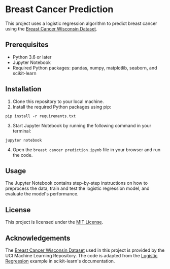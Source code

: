 # Breast Cancer Prediction
This project uses a logistic regression algorithm to predict breast cancer using the [Breast Cancer Wisconsin Dataset](https://archive.ics.uci.edu/ml/datasets/breast+cancer+wisconsin+(diagnostic)).

## Prerequisites
- Python 3.6 or later
- Jupyter Notebook
- Required Python packages: pandas, numpy, matplotlib, seaborn, and scikit-learn

## Installation
1. Clone this repository to your local machine.
2. Install the required Python packages using pip:
```
pip install -r requirements.txt
```
3. Start Jupyter Notebook by running the following command in your terminal:
```
jupyter notebook
```
4. Open the `breast cancer prediction.ipynb` file in your browser and run the code.

## Usage
The Jupyter Notebook contains step-by-step instructions on how to preprocess the data, train and test the logistic regression model, and evaluate the model's performance.

## License
This project is licensed under the [MIT License](https://github.com/abelkwong/logr-breast-cancer/blob/main/LICENSE).

## Acknowledgements
The [Breast Cancer Wisconsin Dataset](https://archive.ics.uci.edu/ml/datasets/breast+cancer+wisconsin+(diagnostic)) used in this project is provided by the UCI Machine Learning Repository. The code is adapted from the [Logistic Regression](https://scikit-learn.org/stable/modules/generated/sklearn.linear_model.LogisticRegression.html) example in scikit-learn's documentation.
